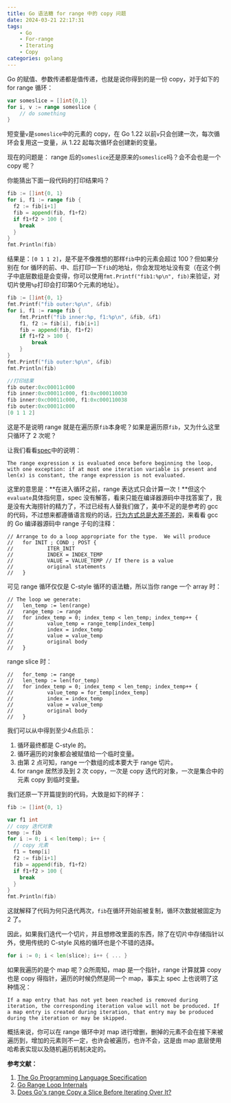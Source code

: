 ```yaml
---
title: Go 语法糖 for range 中的 copy 问题
date: 2024-03-21 22:17:31
tags: 
    - Go
    - For-range
    - Iterating
    - Copy
categories: golang
---
```


Go 的赋值、参数传递都是值传递，也就是说你得到的是一份 copy，对于如下的 for range 循环：

```go
var someslice = []int{0,1}
for i, v := range someslice {
    // do something
}
```

短变量`v`是`someslice`中的元素的 copy，在 Go 1.22 以前`v`只会创建一次，每次循环会复用这一变量，从 1.22 起每次循环会创建新的变量。

现在的问题是： range 后的`someslice`还是原来的`someslice`吗？会不会也是一个 copy 呢？

你能猜出下面一段代码的打印结果吗？

```go
fib := []int{0, 1}
for i, f1 := range fib {
  f2 := fib[i+1]
  fib = append(fib, f1+f2)
  if f1+f2 > 100 {
    break
  }
}
fmt.Println(fib)
```

结果是：`[0 1 1 2]`，是不是不像推想的那样`fib`中的元素会超过 100？但如果分别在 for 循环的前、中、后打印一下`fib`的地址，你会发现地址没有变（在这个例子中底层数组是会变得，你可以使用`fmt.Printf("fib1:%p\n", fib)`来验证，对切片使用`%p`打印会打印第0个元素的地址）。

```go
fib := []int{0, 1}
fmt.Printf("fib outer:%p\n", &fib)
for i, f1 := range fib {
	fmt.Printf("fib inner:%p, f1:%p\n", &fib, &f1)
	f1, f2 := fib[i], fib[i+1]
	fib = append(fib, f1+f2)
	if f1+f2 > 100 {
		break
	}
}
fmt.Printf("fib outer:%p\n", &fib)
fmt.Println(fib)

//打印结果
fib outer:0xc00011c000
fib inner:0xc00011c000, f1:0xc000110030
fib inner:0xc00011c000, f1:0xc000110038
fib outer:0xc00011c000
[0 1 1 2]
```

这是不是说明 range 就是在遍历原`fib`本身呢？如果是遍历原`fib`，又为什么这里只循环了 2 次呢？

让我们看看[spec](https://go.dev/ref/spec#For_statements)中的说明：

```
The range expression x is evaluated once before beginning the loop, with one exception: if at most one iteration variable is present and len(x) is constant, the range expression is not evaluated.
```

这里的意思是：**在进入循环之前，range 表达式只会计算一次！**但这个`evaluate`具体指何意，spec 没有解答，看来只能在编译器源码中寻找答案了，我是没有大海捞针的精力了，不过已经有人替我们做了，美中不足的是参考的 gcc 的代码，不过想来都遵循语言规约的话，[行为方式总是大差不差的](https://github.com/golang/go/blob/ea020ff3de9482726ce7019ac43c1d301ce5e3de/src/cmd/compile/internal/gc/range.go#L169)，来看看 gcc 的 Go 编译器源码中 range 子句的注释：

```
// Arrange to do a loop appropriate for the type.  We will produce
//   for INIT ; COND ; POST {
//           ITER_INIT
//           INDEX = INDEX_TEMP
//           VALUE = VALUE_TEMP // If there is a value
//           original statements
//   }
```

可见 range 循环仅仅是 C-style 循环的语法糖，所以当你 range 一个 array 时：

```
// The loop we generate:
//   len_temp := len(range)
//   range_temp := range
//   for index_temp = 0; index_temp < len_temp; index_temp++ {
//           value_temp = range_temp[index_temp]
//           index = index_temp
//           value = value_temp
//           original body
//   }
```

range slice 时：

```
//   for_temp := range
//   len_temp := len(for_temp)
//   for index_temp = 0; index_temp < len_temp; index_temp++ {
//           value_temp = for_temp[index_temp]
//           index = index_temp
//           value = value_temp
//           original body
//   }
```

我们可以从中得到至少4点启示：

1. 循环最终都是 C-style 的。
2. 循环遍历的对象都会被赋值给一个临时变量。
3. 由第 2 点可知，range 一个数组的成本要大于 range 切片。
4. for range 居然涉及到 2 次 copy，一次是 copy 迭代的对象，一次是集合中的元素 copy 到临时变量。

我们还原一下开篇提到的代码，大致是如下的样子：

```go
fib := []int{0, 1}

var f1 int
// copy 迭代对象
temp := fib
for i := 0; i < len(temp); i++ {
  // copy 元素
  f1 = temp[i]
  f2 := fib[i+1]
  fib = append(fib, f1+f2)
  if f1+f2 > 100 {
    break
  }
}
fmt.Println(fib)
```

这就解释了代码为何只迭代两次，`fib`在循环开始前被复制，循环次数就被固定为 2 了。

因此，如果我们迭代一个切片，并且想修改里面的东西，除了在切片中存储指针以外，使用传统的 C-style 风格的循环也是个不错的选择。

```go
for i := 0; i < len(slice); i++ { ... }
```

如果我遍历的是个 map 呢？众所周知，map 是一个指针，range 计算就算 copy 也是 copy 得指针，遍历的时候仍然是同一个 map，事实上 spec 上也说明了这种情况：

``` 
If a map entry that has not yet been reached is removed during iteration, the corresponding iteration value will not be produced. If a map entry is created during iteration, that entry may be produced during the iteration or may be skipped. 
```

概括来说，你可以在 range 循环中对 map 进行增删，删掉的元素不会在接下来被遍历到，增加的元素则不一定，也许会被遍历，也许不会，这是由 map 底层使用哈希表实现以及随机遍历机制决定的。

**参考文献：**

1. [The Go Programming Language Specification](https://go.dev/ref/spec#For_statements)
2. [Go Range Loop Internals](https://garbagecollected.org/2017/02/22/go-range-loop-internals/)
3. [Does Go's range Copy a Slice Before Iterating Over It?](https://www.calhoun.io/does-range-copy-the-slice-in-go/)